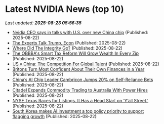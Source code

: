 # Latest NVIDIA News (top 10)
_Last updated: **2025-08-23 05:56:35**_

- [Nvidia CEO says in talks with U.S. over new China chip](https://www.japantimes.co.jp/business/2025/08/22/tech/nvidia-ceo-taipei-visit/) (Published: 2025-08-22)
- [The Experts Talk Trump, Econ](https://biztoc.com/x/088ff1fe76475dcb) (Published: 2025-08-22)
- [Where Did The Integrity Go?](https://biztoc.com/x/068d0625d8fcc9a0) (Published: 2025-08-22)
- [The OBBBA's Smart Tax Reform Will Grow Wealth In Every Zip](https://biztoc.com/x/98b27758d158cf5a) (Published: 2025-08-22)
- [US v China: The Competition For Global Talent](https://biztoc.com/x/1f34298aad9437b3) (Published: 2025-08-22)
- [Britons Turn Most Confident About Their Own Finances in a Year](https://biztoc.com/x/0a28e21fba6472ec) (Published: 2025-08-22)
- [China’s AI Chip Leader Cambricon Jumps 20% on Self-Reliance Bets](https://biztoc.com/x/b0f1fb11631de10b) (Published: 2025-08-22)
- [Citadel Expands Commodity Trading to Australia With Power Hires](https://biztoc.com/x/9588740ef55391cf) (Published: 2025-08-22)
- [NYSE Texas Races for Listings. It Has a Head Start on ‘Y’all Street.’](https://biztoc.com/x/c8e4b7808eab49f5) (Published: 2025-08-22)
- [South Korea makes AI investment a top policy priority to support flagging growth](https://biztoc.com/x/dbd1002f8fa498fd) (Published: 2025-08-22)
